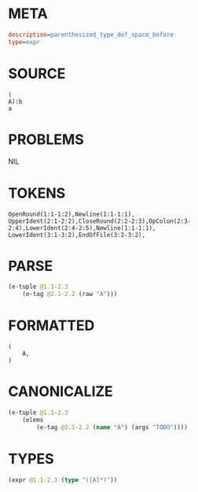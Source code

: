 # META
~~~ini
description=parenthesized_type_def_space_before
type=expr
~~~
# SOURCE
~~~roc
(
A):b
a
~~~
# PROBLEMS
NIL
# TOKENS
~~~zig
OpenRound(1:1-1:2),Newline(1:1-1:1),
UpperIdent(2:1-2:2),CloseRound(2:2-2:3),OpColon(2:3-2:4),LowerIdent(2:4-2:5),Newline(1:1-1:1),
LowerIdent(3:1-3:2),EndOfFile(3:2-3:2),
~~~
# PARSE
~~~clojure
(e-tuple @1.1-2.3
	(e-tag @2.1-2.2 (raw "A")))
~~~
# FORMATTED
~~~roc
(
	A,
)
~~~
# CANONICALIZE
~~~clojure
(e-tuple @1.1-2.3
	(elems
		(e-tag @2.1-2.2 (name "A") (args "TODO"))))
~~~
# TYPES
~~~clojure
(expr @1.1-2.3 (type "([A]*)"))
~~~
